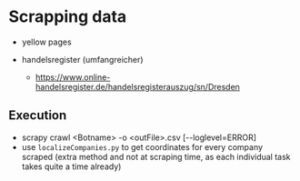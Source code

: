 # Scrapping data

* yellow pages
    
* handelsregister (umfangreicher)
  * https://www.online-handelsregister.de/handelsregisterauszug/sn/Dresden


## Execution

* scrapy crawl \<Botname> -o \<outFile>.csv [--loglevel=ERROR]
* use `localizeCompanies.py` to get coordinates for every company scraped (extra method and not at scraping time, as each individual task takes quite a time already)
